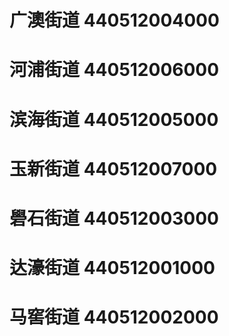 # 广澳街道 440512004000
# 河浦街道 440512006000
# 滨海街道 440512005000
# 玉新街道 440512007000
# 礐石街道 440512003000
# 达濠街道 440512001000
# 马窖街道 440512002000
